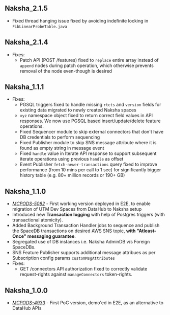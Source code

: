 ## Naksha_2.1.5

- Fixed thread hanging issue fixed by avoiding indefinite locking in `FibLinearProbeTable.java`

## Naksha_2.1.4

- Fixes:
  - Patch API (POST /features) fixed to `replace` entire array instead of `append` nodes during patch operation, which otherwise prevents removal of the node even-though is desired 


## Naksha_1.1.1

- Fixes:
  - PGSQL triggers fixed to handle missing `rtcts` and `version` fields for existing data migrated to newly created Naksha spaces
  - `xyz` namespace object fixed to return correct field values in API responses. We now use PGSQL based insert/update/delete feature operations.
  - Fixed Sequencer module to skip external connectors that don't have DB credentials to perform sequencing
  - Fixed Publisher module to skip SNS message attribute where it is found as empty string in message event
  - Fixed `handle` value in Iterate API response to support subsequent iterate operations using previous `handle` as offset
  - Event Publisher `fetch-newer-transactions` query fixed to improve performance (from 10 mins per call to 1 sec) for significantly bigger history table (e.g. 80+ million records or 190+ GB)

## Naksha_1.1.0

- *[MCPODS-5082](https://devzone.it.here.com/jira/browse/MCPODS-5082)* - First working version deployed in E2E, to enable migration of UTM Dev Spaces from DataHub to Naksha setup
- Introduced new **Transaction logging** with help of Postgres triggers (with transactional atomicity).
- Added Background Transaction Handler jobs to sequence and publish the SpaceDB transactions on desired AWS SNS topic, **with "Atleast-Once" messaging guarantee**.
- Segregated use of DB instances i.e. Naksha AdminDB v/s Foreign SpaceDBs.
- SNS Feature Publisher supports additional message attribues as per Subscription config params `customMsgAttributes`
- Fixes: 
    - GET /connectors API authorization fixed to correctly validate request-rights against `manageConnectors` token-rights.


## Naksha_1.0.0

- *[MCPODS-4933](https://devzone.it.here.com/jira/browse/MCPODS-4933)* - First PoC version, demo'ed in E2E, as an alternative to DataHub APIs

